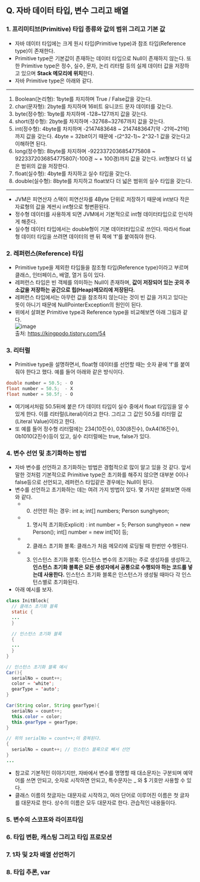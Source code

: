 ## Q. 자바 데이터 타입, 변수 그리고 배열

### 1. 프리미티브(Primitive) 타입 종류와 값의 범위 그리고 기본 값
* 자바 데이터 타입에는 크게 원시 타입(Primitive type)과 참조 타입(Reference type)이 존재한다.
* Primitive type은 기본값이 존재하는 데이터 타입으로 Null이 존재하지 않는다. 또한 Primitive type은 정수, 실수, 문자, 논리 리터럴 등의 실제 데이터 값을 저장하고 있으며 **Stack 메모리에 위치**한다.
* 자바 Primitive type은 아래와 같다.
---
  1. Boolean(논리형): 1byte를 차지하며 True / False값을 갖는다.
  2. char(문자형): 2byte를 차지하며 16비트 유니코드 문자 데이터를 갖는다.
  3. byte(정수형): 1byte를 차지하며 -128~127까지 값을 갖는다.
  4. short(정수형): 2byte를 차지하며 -32768~32767까지 값을 갖는다.
  5. int(정수형): 4byte를 차지하며 -2147483648 ~ 2147483647(약 -21억~21억)까지 값을 갖는다. 4byte = 32bit이기 때문에 -(2^32-1)~ 2^32-1 값을 갖는다고 이해하면 된다.
  6. long(정수형): 8byte를 차지하며 -9223372036854775808 ~ 9223372036854775807(-100경 ~ + 100경)까지 값을 갖는다. int형보다 더 넓은 범위의 값을 저장한다.
  7. float(실수형): 4byte를 차지하고 실수 타입을 갖는다.
  8. double(실수형): 8byte를 차지하고 float보다 더 넓은 범위의 실수 타입을 갖는다.

---
* JVM은 피연산자 스택이 피연산자를 4Byte 단위로 저장하기 때문에 int보다 작은 자료형의 값을 계싼시 int형으로 형변환된다.
* 정수형 데이터를 사용하게 되면 JVM에서 기본적으로 int형 데이터타입으로 인식하게 해준다.
* 실수형 데이터 타입에서는 double형이 기본 데이터타입으로 쓰인다. 따라서 float형 데이터 타입을 쓰려면 데이터의 맨 뒤 쪽에 'f'를 붙여줘야 한다.



### 2. 레퍼런스(Reference) 타입
* Primitive type을 제외한 타입들을 참조형 타입(Reference type)이라고 부르며 클래스, 인터페이스, 배열, 열거 등이 있다.
* 레퍼런스 타입은 빈 객체를 의미하는 Null이 존재하며, **값이 저장되어 있는 곳의 주소값을 저장하는 공간으로 힙(Heap)메모리에 저장된다.**
* 레퍼런스 타입에서는 아무런 값을 참조하지 않는다는 것이 빈 값을 가지고 있다는 뜻이 아니기 때문에 NullPointerException의 원인이 된다.
* 위에서 살펴본 Primitive type과 Reference type을 비교해보면 아래 그림과 같다.   
![image](https://user-images.githubusercontent.com/61929745/112856189-7e430300-90ea-11eb-9513-1fad44661867.png)   
출처: https://kingpodo.tistory.com/54



### 3. 리터럴
* Primitive type을 설명하면서, float형 데이터를 선언할 때는 숫자 끝에 'f'를 붙여줘야 한다고 했다. 예를 들어 아래와 같은 방식이다.   
```java
double number = 50.5; - O
float number = 50.5;  - X
float number = 50.5f; - O
```
* 여기에서처럼 50.5뒤에 붙은 f가 데이터 타입이 실수 중에서 float 타입임을 알 수 있게 한다. 이를 리터럴(Literal)이라고 한다. 그리고 그 값인 50.5를 리터럴 값(Literal Value)이라고 한다.
* 또 예를 들어 정수형 리터럴에는 234(10진수), 030(8진수), 0xA4(16진수), 0b1010(2진수)등이 있고, 실수 리터럴에는 true, false가 있다.

### 4. 변수 선언 및 초기화하는 방법
* 자바 변수를 선언하고 초기화하는 방법은 경험적으로 많이 알고 있을 것 같다. 앞서 말한 것처럼 기본적으로 Primitive type은 초기화를 해주지 않으면 대부분 0이나 false등으로 선언되고, 레퍼런스 타입같은 경우에는 Null이 된다.
* 변수를 선언하고 초기화하는 데는 여려 가지 방법이 있다. 몇 가지만 살펴보면 아래와 같다.
  * 0. 선언만 하는 경우: int a; int[] numbers; Person sunghyeon;
  * 1. 명시적 초기화(Explicit) : int number = 5; Person sunghyeon = new Person(); int[] number = new int[10] 등;
  * 2. 클래스 초기화 블록: 클래스가 처음 메모리에 로딩될 때 한번만 수행된다.
  * 3. 인스턴스 초기화 블록: 인스턴스 변수의 초기화는 주로 생성자를 생성하고, **인스턴스 초기화 블록은 모든 생성자에서 공통으로 수행되야 하는 코드를 넣는데 사용한다.** 인스턴스 초기화 블록은 인스턴스가 생성될 때마다 각 인스턴스별로 초기화된다.
* 아래 예시를 보자.
```java
class InitBlock{
  // 클래스 초기화 블록
  static {
  ...
  }
  
  // 인스턴스 초기화 블록
  {
  ...
  }
}
```

```java
// 인스턴스 초기화 블록 예시
Car(){
  serialNo = count++;
  color = 'white';
  gearType = 'auto';
}

Car(String color, String gearType){
  serialNo = count++;
  this.color = color;
  this.gearType = gearType;
}

// 위의 serialNo = count++;이 중복된다.
{
  serialNo = count++; // 인스턴스 블록으로 빼서 선언
}
...
```
* 참고로 기본적인 이야기지만, 자바에서 변수를 명명할 때 대소문자는 구분되며 예약어를 쓰면 안되고, 숫자로 시작하면 안되고, 특수문자는 _ 와 $ 기호만 사용할 수 있다.
* 클래스 이름의 첫글자는 대문자로 시작하고, 여러 단어로 이루어진 이름은 첫 글자를 대문자로 한다. 상수의 이름은 모두 대문자로 한다. 관습적인 내용들이다.  



### 5. 변수의 스코프와 라이프타임
### 6. 타입 변환, 캐스팅 그리고 타입 프로모션
### 7. 1차 및 2차 배열 선언하기
### 8. 타입 추론, var
